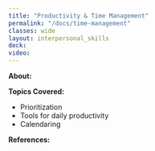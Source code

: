 ```yaml
---
title: "Productivity & Time Management"
permalink: "/docs/time-management"
classes: wide
layout: interpersonal_skills
deck:
video:
---
```


**About:**

**Topics Covered:**

- Prioritization
- Tools for daily productivity
- Calendaring

**References:**
